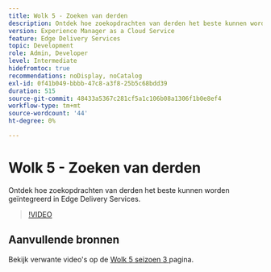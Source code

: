 ```yaml
---
title: Wolk 5 - Zoeken van derden
description: Ontdek hoe zoekopdrachten van derden het beste kunnen worden geïntegreerd in Edge Delivery Services.
version: Experience Manager as a Cloud Service
feature: Edge Delivery Services
topic: Development
role: Admin, Developer
level: Intermediate
hidefromtoc: true
recommendations: noDisplay, noCatalog
exl-id: 0f41b049-bbbb-47c8-a3f8-25b5c68bdd39
duration: 515
source-git-commit: 48433a5367c281cf5a1c106b08a1306f1b0e8ef4
workflow-type: tm+mt
source-wordcount: '44'
ht-degree: 0%

---
```


# Wolk 5 - Zoeken van derden

Ontdek hoe zoekopdrachten van derden het beste kunnen worden geïntegreerd in Edge Delivery Services.

>[!VIDEO](https://video.tv.adobe.com/v/3452611?quality=12&learn=on&captions=dut)

## Aanvullende bronnen

Bekijk verwante video&#39;s op de [ Wolk 5 seizoen 3 ](../cloud5-season-3.md) pagina.

